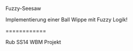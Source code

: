 Fuzzy-Seesaw

Implementierung einer Ball Wippe mit Fuzzy Logik!

============

Rub SS14 WBM Projekt
